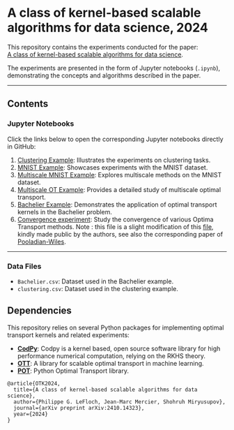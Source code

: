 # A class of kernel-based scalable algorithms for data science, 2024

This repository contains the experiments conducted for the paper:  
[A class of kernel-based scalable algorithms for data science](https://arxiv.org/abs/2410.14323).

The experiments are presented in the form of Jupyter notebooks (`.ipynb`), demonstrating the concepts and algorithms described in the paper.

---

## Contents

### Jupyter Notebooks

Click the links below to open the corresponding Jupyter notebooks directly in GitHub:
 
1. [Clustering Example](./clustering_example.ipynb): Illustrates the experiments on clustering tasks.
2. [MNIST Example](./MNIST_example.ipynb): Showcases experiments with the MNIST dataset.
3. [Multiscale MNIST Example](./multiscaleMNIST_example.ipynb): Explores multiscale methods on the MNIST dataset.
4. [Multiscale OT Example](./multiscaleOT_example.ipynb): Provides a detailed study of multiscale optimal transport.
5. [Bachelier Example](./bachelier_example.ipynb): Demonstrates the application of optimal transport kernels in the Bachelier problem.
6. [Convergence experiment](./1NN_estimation_rate.ipynb): Study the convergence of various Optima Transport methods. Note : this file is a slight modification of this [file](https://github.com/APooladian/1NN_MapEstimator), kindly made public by the authors, see also the corresponding paper of [Pooladian-Wiles](https://arxiv.org/abs/2109.12004).

---

### Data Files

- `Bachelier.csv`: Dataset used in the Bachelier example.
- `clustering.csv`: Dataset used in the clustering example.


## Dependencies

This repository relies on several Python packages for implementing optimal transport kernels and related experiments:

- [**CodPy**](https://codpy.readthedocs.io/en/latest/): Codpy is a kernel based, open source software library for high performance numerical computation, relying on the RKHS theory.
- [**OTT**](https://ott-jax.readthedocs.io): A library for scalable optimal transport in machine learning.
- [**POT**](https://pythonot.github.io): Python Optimal Transport library.

```
@article{OTK2024,
  title={A class of kernel-based scalable algorithms for data science},
  author={Philippe G. LeFloch, Jean-Marc Mercier, Shohruh Miryusupov},
  journal={arXiv preprint arXiv:2410.14323},
  year={2024}
}
```